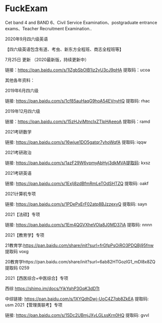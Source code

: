 # FuckExam
Cet band 4 and BAND 6、Civil Service Examination、postgraduate entrance exams、Teacher Recruitment Examination..


2020年9月四六级英语

【四六级英语包含有道、考虫、新东方全程班、商志全程班等】

7月25日 更新 （2020最新版，持续更新中）

链接：https://pan.baidu.com/s/1lZgbSbOlB1iz2yU3cJ9pHA 提取码：ucoa 

其他各年资料：

2019年6月四六级

链接: https://pan.baidu.com/s/1cf85auHaqG9hoA54EVnyHQ 提取码: rhac

2019年12月四六级

链接：https://pan.baidu.com/s/15zHJviMtncIxZTlpHAeeoA 提取码：ramd 

2021考研数学

链接: https://pan.baidu.com/s/16wjue1DO5gatqr7yhoWqfA 提取码: iqqw

2021考研政治

链接: https://pan.baidu.com/s/1azF29W6vpmyAbHyj3dkMVA提取码: kxsz

2021考研英语

链接: https://pan.baidu.com/s/1ExIj8zdBfmRmLeTOdSHTZQ 提取码: oakf

2021计算机专项

链接: https://pan.baidu.com/s/1PDePxErF02atp8BJzzexyQ 提取码: sayn

2021【法硕】专项

链接: https://pan.baidu.com/s/1Em4QGVXheVOla8J0MD37iA 提取码: nnnn

2021【教育学】专项

21教育学:https://pan.baidu.com/share/init?surl=frGfpPsOiRO3PDQBj95fnw  提取码 voxg

20教育学https://pan.baidu.com/share/init?surl=6ab82HTGozIG1_mDl8x8ZQ  提取码 0259

2021【西医综合+中医综合】专项

西综 https://shimo.im/docs/YjkYqhP3GqK3dDTt

中综链接: https://pan.baidu.com/s/1XYQdhDwj-UoC4Z7qb8ZkEA 提取码: usm
2021【管理类联考】专项

链接: https://pan.baidu.com/s/15Dc2UBmjJXyLGLssKrn0HQ 提取码: gvvl

